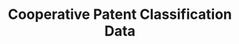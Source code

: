 ---
bigquery: https://console.cloud.google.com/bigquery?p=patents-public-data&d=cpc&page=dataset
citation: '“Cooperative Patent Classification” by the EPO and USPTO, for public use. '
contributors: EPO, USPTO
cost: None
description: Cooperative Patent Classification Data contains the scheme and definitions
  of the Cooperative Patent Classification system for classifying patent documents.
  The CPC is the result of a partnership between the EPO and the USPTO in their joint
  effort to develop a common, internationally compatible classification system for
  technical documents, in particular patent publications, which will be used by both
  offices in the patent granting process
documentation: https://www.cooperativepatentclassification.org/cpcSchemeAndDefinitions
last_edit: Mon, 04 Apr 2022 19:07:06 GMT
location: https://www.cooperativepatentclassification.org/index
maintained_by: USPTO, EPO
schema_fields: '[''level'', ''breakdownCode'', ''residualReferences'', ''titleFull'',
  ''titlePart'', ''limiting_references'', ''breakdown_code'', ''application_references'',
  ''title_part'', ''children'', ''definition'', ''status'', ''applicationReferences'',
  ''notAllocatable'', ''residual_references'', ''informative_references'', ''date_revised'',
  ''symbol'', ''title_full'', ''additional_only'', ''glossary'', ''childGroups'',
  ''synonyms'', ''ipc_concordant'', ''sizeCache'', ''ipcConcordant'', ''limitingReferences'',
  ''informativeReferences'', ''dateRevised'', ''child_groups'', ''not_allocatable'',
  ''parents'']'
shortname: cooperative_patent_classification
tags:
- patents
- science
title: Cooperative Patent Classification Data
uuid: 984374a7-16e9-4b35-9445-458daceb01bf
---